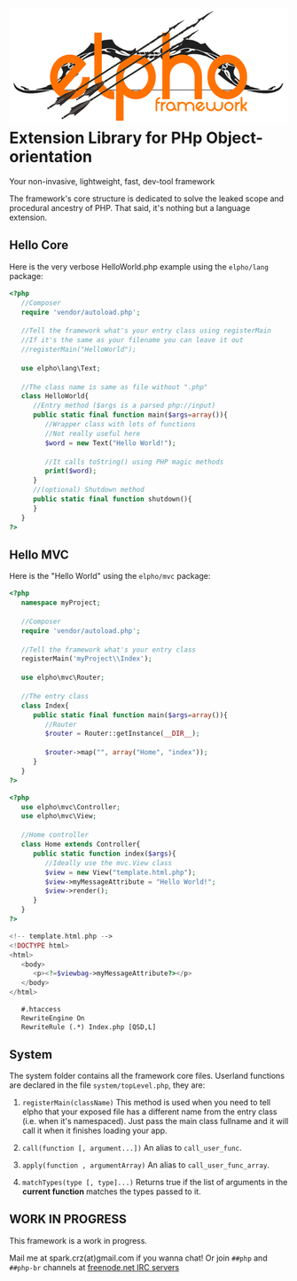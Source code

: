 ![elpho logo][logo]
Extension Library for PHp Object-orientation
============================================

Your non-invasive, lightweight, fast, dev-tool framework

The framework's core structure is dedicated to solve the leaked scope and procedural ancestry of PHP.
That said, it's nothing but a language extension.

## Hello Core

Here is the very verbose HelloWorld.php example using the `elpho/lang` package:

```php
<?php
   //Composer
   require 'vendor/autoload.php';

   //Tell the framework what's your entry class using registerMain
   //If it's the same as your filename you can leave it out
   //registerMain("HelloWorld");

   use elpho\lang\Text;

   //The class name is same as file without ".php"
   class HelloWorld{
      //Entry method ($args is a parsed php://input)
      public static final function main($args=array()){
         //Wrapper class with lots of functions
         //Not really useful here
         $word = new Text("Hello World!");

         //It calls toString() using PHP magic methods
         print($word);
      }
      //(optional) Shutdown method
      public static final function shutdown(){
      }
   }
?>
```

## Hello MVC

Here is the "Hello World" using the `elpho/mvc` package:

```php
<?php
   namespace myProject;

   //Composer
   require 'vendor/autoload.php';

   //Tell the framework what's your entry class
   registerMain('myProject\\Index');

   use elpho\mvc\Router;

   //The entry class
   class Index{
      public static final function main($args=array()){
         //Router
         $router = Router::getInstance(__DIR__);

         $router->map("", array("Home", "index"));
      }
   }
?>
```

```php
<?php
   use elpho\mvc\Controller;
   use elpho\mvc\View;

   //Home controller
   class Home extends Controller{
      public static function index($args){
         //Ideally use the mvc.View class
         $view = new View("template.html.php");
         $view->myMessageAttribute = "Hello World!";
         $view->render();
      }
   }
?>
```

```php
<!-- template.html.php -->
<!DOCTYPE html>
<html>
   <body>
      <p><?=$viewbag->myMessageAttribute?></p>
   </body>
</html>
```

```
   #.htaccess
   RewriteEngine On
   RewriteRule (.*) Index.php [QSD,L]
```

## System
The system folder contains all the framework core files.
Userland functions are declared in the file `system/topLevel.php`, they are:

1. `registerMain(className)`
This method is used when you need to tell elpho that your exposed file has a different name from the entry class (i.e. when it's namespaced).
Just pass the main class fullname and it will call it when it finishes loading your app.

2. `call(function [, argument...])`
An alias to `call_user_func`.

3. `apply(function , argumentArray)`
An alias to `call_user_func_array`.

4. `matchTypes(type [, type]...)`
Returns true if the list of arguments in the **current function** matches the types passed to it.

## WORK IN PROGRESS
This framework is a work in progress.

Mail me at spark.crz(at)gmail.com if you wanna chat!
Or join `##php` and `##php-br` channels at [freenode.net IRC servers][1]

[1]: http://freenode.net/
[logo]: https://raw.githubusercontent.com/elpho/elpho/master/logo.png
